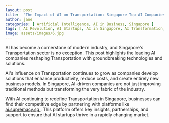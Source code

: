 ```yaml
---
layout: post
title:  "The Impact of AI on Transportation: Singapore Top AI Companies"
author: jane
categories: [ Artificial Intelligence, AI in Business, Singapore ]
tags: [ AI Revolution, AI Startups, AI in Singapore, AI Transformation, Future of AI ]
image: assets/images/6.jpg
---
```


AI has become a cornerstone of modern industry, and Singapore's Transportation sector is no exception. This post highlights the leading AI companies reshaping Transportation with groundbreaking technologies and solutions.

AI's influence on Transportation continues to grow as companies develop solutions that enhance productivity, reduce costs, and create entirely new business models. In Singapore, AI-driven companies are not just improving traditional methods but transforming the very fabric of the industry.

With AI continuing to redefine Transportation in Singapore, businesses can find their competitive edge by partnering with platforms like <a href="https://ai.supremacy.sg" target="_blank"> ai.supremacy.sg </a>. This platform offers key insights, partnerships, and support to ensure that AI startups thrive in a rapidly changing market.
